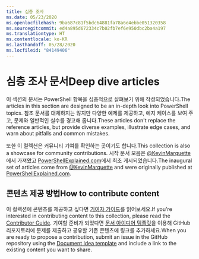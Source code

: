 ```yaml
---
title: 심층 조사
ms.date: 05/23/2020
ms.openlocfilehash: 9ba687c81f5bdc64881fa78a6e4ebbe051320358
ms.sourcegitcommit: ed4a895d672334c7b02fb7ef6e950dbc2ba4a197
ms.translationtype: HT
ms.contentlocale: ko-KR
ms.lasthandoff: 05/28/2020
ms.locfileid: "84149406"
---
```

# <a name="deep-dive-articles"></a><span data-ttu-id="a8966-102">심층 조사 문서</span><span class="sxs-lookup"><span data-stu-id="a8966-102">Deep dive articles</span></span>

<span data-ttu-id="a8966-103">이 섹션의 문서는 PowerShell 항목을 심층적으로 살펴보기 위해 작성되었습니다.</span><span class="sxs-lookup"><span data-stu-id="a8966-103">The articles in this section are designed to be an in-depth look into PowerShell topics.</span></span> <span data-ttu-id="a8966-104">참조 문서를 대체하지는 않지만 다양한 예제를 제공하고, 에지 케이스를 보여 주고, 문제와 일반적인 실수를 경고해 줍니다.</span><span class="sxs-lookup"><span data-stu-id="a8966-104">These articles don't replace the reference articles, but provide diverse examples, illustrate edge cases, and warn about pitfalls and common mistakes.</span></span>

<span data-ttu-id="a8966-105">또한 이 컬렉션은 커뮤니티 기여를 확인하는 곳이기도 합니다.</span><span class="sxs-lookup"><span data-stu-id="a8966-105">This collection is also a showcase for community contributions.</span></span> <span data-ttu-id="a8966-106">시작 문서 모음은 [@KevinMarquette][]에서 가져왔고 [PowerShellExplained.com][]에서 최초 게시되었습니다.</span><span class="sxs-lookup"><span data-stu-id="a8966-106">The inaugural set of articles come from [@KevinMarquette][] and were originally published at [PowerShellExplained.com][].</span></span>

## <a name="how-to-contribute-content"></a><span data-ttu-id="a8966-107">콘텐츠 제공 방법</span><span class="sxs-lookup"><span data-stu-id="a8966-107">How to contribute content</span></span>

<span data-ttu-id="a8966-108">이 컬렉션에 콘텐츠를 제공하고 싶다면 [기여자 가이드][]를 읽어보세요.</span><span class="sxs-lookup"><span data-stu-id="a8966-108">If you're interested in contributing content to this collection, please read the [Contributor Guide][].</span></span> <span data-ttu-id="a8966-109">기여할 준비가 되었다면 [문서 아이디어 템플릿][]을 이용해 GitHub 리포지토리에 문제를 제출하고 공유할 기존 콘텐츠에 링크를 추가하세요.</span><span class="sxs-lookup"><span data-stu-id="a8966-109">When you are ready to propose a contribution, submit an issue in the GitHub repository using the [Document Idea template][] and include a link to the existing content you want to share.</span></span>

<!-- link references -->
[powershellexplained.com]: https://powershellexplained.com/
[@KevinMarquette]: https://twitter.com/KevinMarquette
[기여자 가이드]: https://aka.ms/PSDocsContributor
[Contributor Guide]: https://aka.ms/PSDocsContributor
[문서 아이디어 템플릿]: https://github.com/MicrosoftDocs/PowerShell-Docs/issues/new?assignees=&labels=doc-idea&template=New_Document_Request.md&title=Community+contribution
[Document Idea template]: https://github.com/MicrosoftDocs/PowerShell-Docs/issues/new?assignees=&labels=doc-idea&template=New_Document_Request.md&title=Community+contribution
